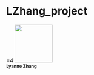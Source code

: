 # LZhang_project

=4 <a href="https://github.com/LaiSenSLH">
   <img src="https://avatars.githubusercontent.com/u/43835880?v=4&s=100" width="100px;" alt=""/>
   <br /><sub><b>Lyanne Zhang</b></sub> 
</a>
